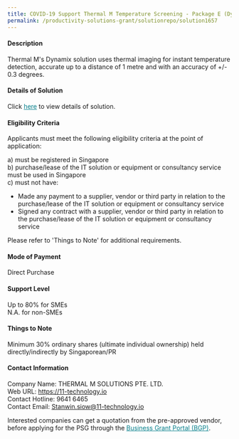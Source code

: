 ```yaml
---
title: COVID-19 Support Thermal M Temperature Screening - Package E (Dynamix Plus - 1 unit plus Professional Services)
permalink: /productivity-solutions-grant/solutionrepo/solution1657
---
```


#### Description

Thermal M's Dynamix solution uses thermal imaging for instant temperature detection, accurate up to a distance of 1 metre and with an accuracy of +/- 0.3 degrees.

#### Details of Solution

Click <a href='https://govassist.gobusiness.gov.sg/images/psg/Desensitised_Thermal_M_Temp_Screening_Annex_3_Part_5.pdf' style='color:#037e8a'>here</a> to view details of solution.

#### Eligibility Criteria

Applicants must meet the following eligibility criteria at the point of application:

a) must be registered in Singapore <br>
b) purchase/lease of the IT solution or equipment or consultancy service must be used in Singapore <br>
c) must not have:
- Made any payment to a supplier, vendor or third party in relation to the purchase/lease of the IT solution or equipment or consultancy service
- Signed any contract with a supplier, vendor or third party in relation to the purchase/lease of the IT solution or equipment or consultancy service

Please refer to 'Things to Note' for additional requirements.

#### Mode of Payment
Direct Purchase

#### Support Level
Up to 80% for SMEs <br>
N.A. for non-SMEs

#### Things to Note
Minimum 30% ordinary shares (ultimate individual ownership) held directly/indirectly by Singaporean/PR

#### Contact Information
Company Name: THERMAL M SOLUTIONS PTE. LTD.<br>Web URL: https://11-technology.io<br>Contact Hotline: 9641 6465<br>Contact Email:  Stanwin.siow@11-technology.io<br>

Interested companies can get a quotation from the pre-approved vendor, before applying for the PSG through the <a target='_blank' style='color:#037e8a' href='https://www.businessgrants.gov.sg/'>Business Grant Portal (BGP)</a>.
